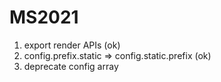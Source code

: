 # MS2021

1. export render APIs (ok)
2. config.prefix.static => config.static.prefix (ok)
3. deprecate config array